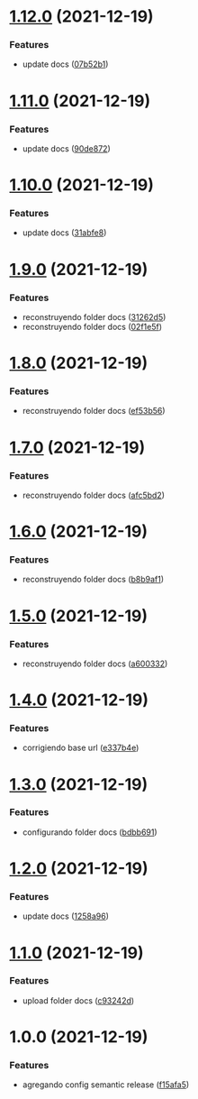 # [1.12.0](https://github.com/joselo01/SkydropX-Developer-Challenges/compare/v1.11.0...v1.12.0) (2021-12-19)


### Features

* update docs ([07b52b1](https://github.com/joselo01/SkydropX-Developer-Challenges/commit/07b52b1305450907795dd99fc411c4781fb08968))

# [1.11.0](https://github.com/joselo01/SkydropX-Developer-Challenges/compare/v1.10.0...v1.11.0) (2021-12-19)


### Features

* update docs ([90de872](https://github.com/joselo01/SkydropX-Developer-Challenges/commit/90de87281aa602c8936efd8caeb0a9d74c192b10))

# [1.10.0](https://github.com/joselo01/SkydropX-Developer-Challenges/compare/v1.9.0...v1.10.0) (2021-12-19)


### Features

* update docs ([31abfe8](https://github.com/joselo01/SkydropX-Developer-Challenges/commit/31abfe8ca6f6cb7e5e6686b046f85ba9726822a1))

# [1.9.0](https://github.com/joselo01/SkydropX-Developer-Challenges/compare/v1.8.0...v1.9.0) (2021-12-19)


### Features

* reconstruyendo folder docs ([31262d5](https://github.com/joselo01/SkydropX-Developer-Challenges/commit/31262d56bdbde69280735a4ffc5be301aa410fa5))
* reconstruyendo folder docs ([02f1e5f](https://github.com/joselo01/SkydropX-Developer-Challenges/commit/02f1e5f7a3c4a0050ee22adf7d83cc3e1a03a51a))

# [1.8.0](https://github.com/joselo01/SkydropX-Developer-Challenges/compare/v1.7.0...v1.8.0) (2021-12-19)


### Features

* reconstruyendo folder docs ([ef53b56](https://github.com/joselo01/SkydropX-Developer-Challenges/commit/ef53b5631a136fd1d6d8e2c705a9161cde9c589f))

# [1.7.0](https://github.com/joselo01/SkydropX-Developer-Challenges/compare/v1.6.0...v1.7.0) (2021-12-19)


### Features

* reconstruyendo folder docs ([afc5bd2](https://github.com/joselo01/SkydropX-Developer-Challenges/commit/afc5bd2d32e0e72ad57a9febc7241adb68ca8009))

# [1.6.0](https://github.com/joselo01/SkydropX-Developer-Challenges/compare/v1.5.0...v1.6.0) (2021-12-19)


### Features

* reconstruyendo folder docs ([b8b9af1](https://github.com/joselo01/SkydropX-Developer-Challenges/commit/b8b9af19bf7a9524c8ae6541763bcff33a020fa1))

# [1.5.0](https://github.com/joselo01/SkydropX-Developer-Challenges/compare/v1.4.0...v1.5.0) (2021-12-19)


### Features

* reconstruyendo folder docs ([a600332](https://github.com/joselo01/SkydropX-Developer-Challenges/commit/a600332ee054adde8436f1889bf9872d592ec6e2))

# [1.4.0](https://github.com/joselo01/SkydropX-Developer-Challenges/compare/v1.3.0...v1.4.0) (2021-12-19)


### Features

* corrigiendo base url ([e337b4e](https://github.com/joselo01/SkydropX-Developer-Challenges/commit/e337b4e96c21c9a7ff2276ce2d559585f82b09cf))

# [1.3.0](https://github.com/joselo01/SkydropX-Developer-Challenges/compare/v1.2.0...v1.3.0) (2021-12-19)


### Features

* configurando folder docs ([bdbb691](https://github.com/joselo01/SkydropX-Developer-Challenges/commit/bdbb69173e40a2a285402b365ea1ae5712e6bda7))

# [1.2.0](https://github.com/joselo01/SkydropX-Developer-Challenges/compare/v1.1.0...v1.2.0) (2021-12-19)


### Features

* update docs ([1258a96](https://github.com/joselo01/SkydropX-Developer-Challenges/commit/1258a96b129496497f663edb691aacb8d71b3aa0))

# [1.1.0](https://github.com/joselo01/SkydropX-Developer-Challenges/compare/v1.0.0...v1.1.0) (2021-12-19)


### Features

* upload folder docs ([c93242d](https://github.com/joselo01/SkydropX-Developer-Challenges/commit/c93242db401ee9bb3e84905c58b48436db49aa0d))

# 1.0.0 (2021-12-19)


### Features

* agregando config semantic release ([f15afa5](https://github.com/joselo01/SkydropX-Developer-Challenges/commit/f15afa5fb706a45e7be2d3bcfa10be8e89c9eb1d))
